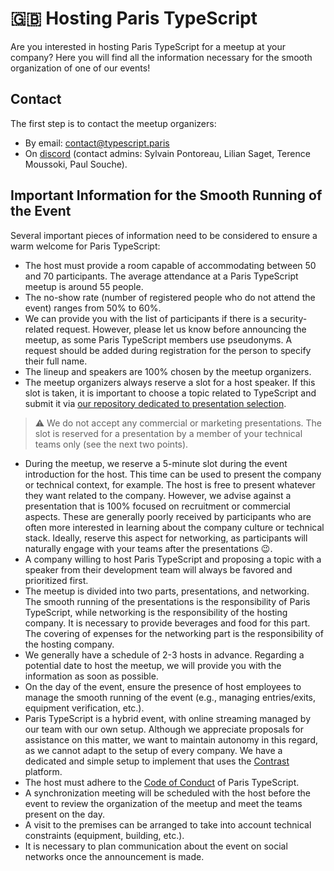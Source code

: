 # 🇬🇧 Hosting Paris TypeScript

Are you interested in hosting Paris TypeScript for a meetup at your company? Here you will find all the information necessary for the smooth organization of one of our events!

## Contact

The first step is to contact the meetup organizers:
- By email: contact@typescript.paris
- On [discord](https://discord.gg/bGgqdjx9) (contact admins: Sylvain Pontoreau, Lilian Saget, Terence Moussoki, Paul Souche).

## Important Information for the Smooth Running of the Event

Several important pieces of information need to be considered to ensure a warm welcome for Paris TypeScript:

- The host must provide a room capable of accommodating between 50 and 70 participants. The average attendance at a Paris TypeScript meetup is around 55 people.
- The no-show rate (number of registered people who do not attend the event) ranges from 50% to 60%.
- We can provide you with the list of participants if there is a security-related request. However, please let us know before announcing the meetup, as some Paris TypeScript members use pseudonyms. A request should be added during registration for the person to specify their full name.
- The lineup and speakers are 100% chosen by the meetup organizers.
- The meetup organizers always reserve a slot for a host speaker. If this slot is taken, it is important to choose a topic related to TypeScript and submit it via [our repository dedicated to presentation selection](https://github.com/ParisTypeScript/talks).
> ⚠ We do not accept any commercial or marketing presentations. The slot is reserved for a presentation by a member of your technical teams only (see the next two points).
- During the meetup, we reserve a 5-minute slot during the event introduction for the host. This time can be used to present the company or technical context, for example. The host is free to present whatever they want related to the company. However, we advise against a presentation that is 100% focused on recruitment or commercial aspects. These are generally poorly received by participants who are often more interested in learning about the company culture or technical stack. Ideally, reserve this aspect for networking, as participants will naturally engage with your teams after the presentations 😉.
- A company willing to host Paris TypeScript and proposing a topic with a speaker from their development team will always be favored and prioritized first.
- The meetup is divided into two parts, presentations, and networking. The smooth running of the presentations is the responsibility of Paris TypeScript, while networking is the responsibility of the hosting company. It is necessary to provide beverages and food for this part. The covering of expenses for the networking part is the responsibility of the hosting company.
- We generally have a schedule of 2-3 hosts in advance. Regarding a potential date to host the meetup, we will provide you with the information as soon as possible.
- On the day of the event, ensure the presence of host employees to manage the smooth running of the event (e.g., managing entries/exits, equipment verification, etc.).
- Paris TypeScript is a hybrid event, with online streaming managed by our team with our own setup. Although we appreciate proposals for assistance on this matter, we want to maintain autonomy in this regard, as we cannot adapt to the setup of every company. We have a dedicated and simple setup to implement that uses the [Contrast](https://www.getcontrast.io/) platform.
- The host must adhere to the [Code of Conduct](https://github.com/ParisTypeScript/ParisTypeScript.github.io/blob/master/CODE_OF_CONDUCT.md) of Paris TypeScript.
- A synchronization meeting will be scheduled with the host before the event to review the organization of the meetup and meet the teams present on the day.
- A visit to the premises can be arranged to take into account technical constraints (equipment, building, etc.).
- It is necessary to plan communication about the event on social networks once the announcement is made.
